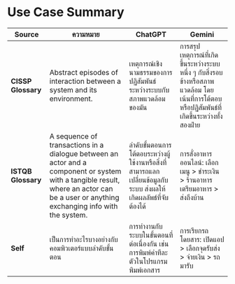 # Use Case Summary

| **Source**        | **ความหมาย**                                                                                                                                                        | **ChatGPT**                                                                                     | **Gemini**                                                                                   |
|--------------------|--------------------------------------------------------------------------------------------------------------------------------------------------------------------|---------------------------------------------------------------------------------------------------------------|-----------------------------------------------------------------------------------------------|
| **CISSP Glossary** | Abstract episodes of interaction between a system and its environment.                                                                                             | เหตุการณ์เชิงนามธรรมของการปฏิสัมพันธ์ระหว่างระบบกับสภาพแวดล้อมของมัน                                          | การสรุปเหตุการณ์ที่เกิดขึ้นระหว่างระบบหนึ่ง ๆ กับสิ่งรอบข้างหรือสภาพแวดล้อม โดยเน้นที่การโต้ตอบหรือปฏิสัมพันธ์ที่เกิดขึ้นระหว่างทั้งสองฝ่าย                                              |
| **ISTQB Glossary** | A sequence of transactions in a dialogue between an actor and a component or system with a tangible result, where an actor can be a user or anything exchanging info with the system. | ลำดับขั้นตอนการโต้ตอบระหว่างผู้ใช้งานหรือสิ่งที่สามารถแลกเปลี่ยนข้อมูลกับระบบ ส่งผลให้เกิดผลลัพธ์ที่จับต้องได้    | การสั่งอาหารออนไลน์: เลือกเมนู > ชำระเงิน > ร้านอาหารเตรียมอาหาร > ส่งถึงบ้าน                    |
| **Self**           | เป็นการทำอะไรบางอย่างกับคอมพิวเตอร์แบบลำดับขั้นตอน                                                                                                                 | การทำงานกับระบบในขั้นตอนที่ต่อเนื่องกัน เช่น การพิมพ์คำทีละตัวในโปรแกรมพิมพ์เอกสาร                           | การเรียกรถโดยสาร: เปิดแอป > เลือกจุดรับส่ง > จ่ายเงิน > รถมารับ                                  |

